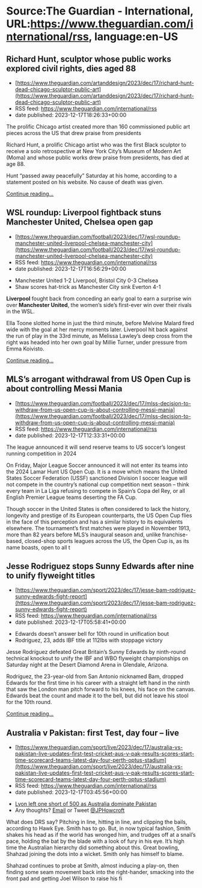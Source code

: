# Source:The Guardian - International, URL:https://www.theguardian.com/international/rss, language:en-US

## Richard Hunt, sculptor whose public works explored civil rights, dies aged 88
 - [https://www.theguardian.com/artanddesign/2023/dec/17/richard-hunt-dead-chicago-sculptor-public-art](https://www.theguardian.com/artanddesign/2023/dec/17/richard-hunt-dead-chicago-sculptor-public-art)
 - RSS feed: https://www.theguardian.com/international/rss
 - date published: 2023-12-17T18:26:33+00:00

<p>The prolific Chicago artist created more than 160 commissioned public art pieces across the US that drew praise from presidents</p><p>Richard Hunt, a prolific Chicago artist who was the first Black sculptor to receive a solo retrospective at New York City’s Museum of Modern Art (Moma) and whose public works drew praise from presidents, has died at age 88.</p><p>Hunt “passed away peacefully” Saturday at his home, according to a statement posted on his website. No cause of death was given.</p> <a href="https://www.theguardian.com/artanddesign/2023/dec/17/richard-hunt-dead-chicago-sculptor-public-art">Continue reading...</a>

## WSL roundup: Liverpool fightback stuns Manchester United, Chelsea open gap
 - [https://www.theguardian.com/football/2023/dec/17/wsl-roundup-manchester-united-liverpool-chelsea-manchester-city](https://www.theguardian.com/football/2023/dec/17/wsl-roundup-manchester-united-liverpool-chelsea-manchester-city)
 - RSS feed: https://www.theguardian.com/international/rss
 - date published: 2023-12-17T16:56:29+00:00

<ul><li>Manchester United 1-2 Liverpool, Bristol City 0-3 Chelsea</li><li>Shaw scores hat-trick as Manchester City sink Everton 4-1</li></ul><p><strong>Liverpool</strong> fought back from conceding an early goal to earn a surprise win over <strong>Manchester United</strong>, the women’s side’s first-ever win over their rivals in the WSL.</p><p>Ella Toone slotted home in just the third minute, before Melvine Malard fired wide with the goal at her mercy moments later. Liverpool hit back against the run of play in the 33rd minute, as Melissa Lawley’s deep cross from the right was headed into her own goal by Millie Turner, under pressure from Emma Koivisto.</p> <a href="https://www.theguardian.com/football/2023/dec/17/wsl-roundup-manchester-united-liverpool-chelsea-manchester-city">Continue reading...</a>

## MLS’s arrogant withdrawal from US Open Cup is about controlling Messi Mania
 - [https://www.theguardian.com/football/2023/dec/17/mlss-decision-to-withdraw-from-us-open-cup-is-about-controlling-messi-mania](https://www.theguardian.com/football/2023/dec/17/mlss-decision-to-withdraw-from-us-open-cup-is-about-controlling-messi-mania)
 - RSS feed: https://www.theguardian.com/international/rss
 - date published: 2023-12-17T12:33:31+00:00

<p>The league announced it will send reserve teams to US soccer’s longest running competition in 2024</p><p>On Friday, Major League Soccer announced it will not enter its teams into the 2024 Lamar Hunt US Open Cup. It is a move which means the United States Soccer Federation (USSF) sanctioned Division I soccer league will not compete in the country’s national cup competition next season – think every team in La Liga refusing to compete in Spain’s Copa del Rey, or all English Premier League teams deserting the FA Cup.</p><p>Though soccer in the United States is often considered to lack the history, longevity and prestige of its European counterparts, the US Open Cup flies in the face of this perception and has a similar history to its equivalents elsewhere. The tournament’s first matches were played in November 1913, more than 82 years before MLS’s inaugural season and, unlike franchise-based, closed-shop sports leagues across the US, the Open Cup is, as its name boasts, open to all t

## Jesse Rodriguez stops Sunny Edwards after nine to unify flyweight titles
 - [https://www.theguardian.com/sport/2023/dec/17/jesse-bam-rodriguez-sunny-edwards-fight-report](https://www.theguardian.com/sport/2023/dec/17/jesse-bam-rodriguez-sunny-edwards-fight-report)
 - RSS feed: https://www.theguardian.com/international/rss
 - date published: 2023-12-17T05:58:41+00:00

<ul><li>Edwards doesn’t answer bell for 10th round in unification bout</li><li>Rodríguez, 23, adds IBF title at 112lbs with stoppage victory</li></ul><p>Jesse Rodríguez defeated Great Britain’s Sunny Edwards by ninth-round technical knockout to unify the IBF and WBO flyweight championships on Saturday night at the Desert Diamond Arena in Glendale, Arizona.</p><p>Rodríguez, the 23-year-old from San Antonio nicknamed Bam, dropped Edwards for the first time in his career with a straight left hand in the ninth that saw the London man pitch forward to his knees, his face on the canvas. Edwards beat the count and made it to the bell, but did not leave his stool for the 10th round.</p> <a href="https://www.theguardian.com/sport/2023/dec/17/jesse-bam-rodriguez-sunny-edwards-fight-report">Continue reading...</a>

## Australia v Pakistan: first Test, day four – live
 - [https://www.theguardian.com/sport/live/2023/dec/17/australia-vs-pakistan-live-updates-first-test-cricket-aus-v-pak-results-scores-start-time-scorecard-teams-latest-day-four-perth-optus-stadium](https://www.theguardian.com/sport/live/2023/dec/17/australia-vs-pakistan-live-updates-first-test-cricket-aus-v-pak-results-scores-start-time-scorecard-teams-latest-day-four-perth-optus-stadium)
 - RSS feed: https://www.theguardian.com/international/rss
 - date published: 2023-12-17T03:45:56+00:00

<ul><li><a href="https://www.theguardian.com/sport/2023/dec/16/australia-pakistan-first-test-cricket-report-day-three">Lyon left one short of 500 as Australia dominate Pakistan</a></li><li>Any thoughts? <a href="mailto:jonathan.howcroft.casual@theguardian.com">Email</a> or Tweet <a href="https://twitter.com/JPHowcroft">@JPHowcroft</a></li></ul><p>What does DRS say? Pitching in line, hitting in line, and clipping the bails, according to Hawk Eye. Smith has to go. But, in now typical fashion, Smith shakes his head as if the world has wronged him, and trudges off at a snail’s pace, holding the bat by the blade with a look of fury in his eye. It’s high time the Australian hierarchy did something about this. Great bowling, Shahzad joining the dots into a wicket. Smith only has himself to blame.</p><p>Shahzad continues to probe at Smith, almost inducing a play-on, then finding some seam movement back into the right-hander, smacking into the front pad and getting Joel Wilson to raise his fi

